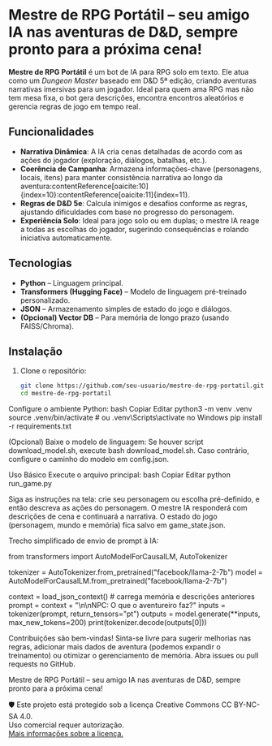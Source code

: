 # Mestre de RPG Portátil – seu amigo IA nas aventuras de D&D, sempre pronto para a próxima cena!

**Mestre de RPG Portátil** é um bot de IA para RPG solo em texto. Ele atua como um *Dungeon Master* baseado em D&D 5ª edição, criando aventuras narrativas imersivas para um jogador. Ideal para quem ama RPG mas não tem mesa fixa, o bot gera descrições, encontra encontros aleatórios e gerencia regras de jogo em tempo real.

## Funcionalidades

- **Narrativa Dinâmica**: A IA cria cenas detalhadas de acordo com as ações do jogador (exploração, diálogos, batalhas, etc.).  
- **Coerência de Campanha**: Armazena informações-chave (personagens, locais, itens) para manter consistência narrativa ao longo da aventura:contentReference[oaicite:10]{index=10}:contentReference[oaicite:11]{index=11}.  
- **Regras de D&D 5e**: Calcula inimigos e desafios conforme as regras, ajustando dificuldades com base no progresso do personagem.  
- **Experiência Solo**: Ideal para jogo solo ou em duplas; o mestre IA reage a todas as escolhas do jogador, sugerindo consequências e rolando iniciativa automaticamente.  

## Tecnologias

- **Python** – Linguagem principal.  
- **Transformers (Hugging Face)** – Modelo de linguagem pré-treinado personalizado.  
- **JSON** – Armazenamento simples de estado do jogo e diálogos.  
- **(Opcional) Vector DB** – Para memória de longo prazo (usando FAISS/Chroma).  

## Instalação

1. Clone o repositório:  
   ```bash
   git clone https://github.com/seu-usuario/mestre-de-rpg-portatil.git
   cd mestre-de-rpg-portatil

Configure o ambiente Python:
bash
Copiar
Editar
python3 -m venv .venv
source .venv/bin/activate   # ou .venv\\Scripts\\activate no Windows
pip install -r requirements.txt

(Opcional) Baixe o modelo de linguagem:
Se houver script download_model.sh, execute bash download_model.sh.
Caso contrário, configure o caminho do modelo em config.json.

Uso Básico
Execute o arquivo principal:
bash
Copiar
Editar
python run_game.py

Siga as instruções na tela: crie seu personagem ou escolha pré-definido, e então descreva as ações do personagem. O mestre IA responderá com descrições de cena e continuará a narrativa.
O estado do jogo (personagem, mundo e memória) fica salvo em game_state.json.


Trecho simplificado de envio de prompt à IA:

from transformers import AutoModelForCausalLM, AutoTokenizer

tokenizer = AutoTokenizer.from_pretrained("facebook/llama-2-7b")
model = AutoModelForCausalLM.from_pretrained("facebook/llama-2-7b")
 
context = load_json_context()     # carrega memória e descrições anteriores
prompt = context + "\n\nNPC: O que o aventureiro faz?"
inputs = tokenizer(prompt, return_tensors="pt")
outputs = model.generate(**inputs, max_new_tokens=200)
print(tokenizer.decode(outputs[0]))

Contribuições são bem-vindas! Sinta-se livre para sugerir melhorias nas regras, adicionar mais dados de aventura (podemos expandir o treinamento) ou otimizar o gerenciamento de memória. Abra issues ou pull requests no GitHub.

Mestre de RPG Portátil – seu amigo IA nas aventuras de D&D, sempre pronto para a próxima cena!



🛡️ Este projeto está protegido sob a licença Creative Commons CC BY-NC-SA 4.0.  
Uso comercial requer autorização.  
[Mais informações sobre a licença.](https://creativecommons.org/licenses/by-nc-sa/4.0/deed.pt_BR)
